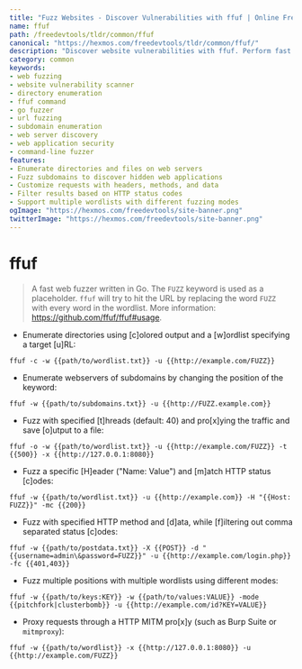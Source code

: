 ```yaml
---
title: "Fuzz Websites - Discover Vulnerabilities with ffuf | Online Free DevTools by Hexmos"
name: ffuf
path: /freedevtools/tldr/common/ffuf
canonical: "https://hexmos.com/freedevtools/tldr/common/ffuf/"
description: "Discover website vulnerabilities with ffuf. Perform fast web fuzzing and enumerate directories using command-line. Free online tool, no registration required."
category: common
keywords:
- web fuzzing
- website vulnerability scanner
- directory enumeration
- ffuf command
- go fuzzer
- url fuzzing
- subdomain enumeration
- web server discovery
- web application security
- command-line fuzzer
features:
- Enumerate directories and files on web servers
- Fuzz subdomains to discover hidden web applications
- Customize requests with headers, methods, and data
- Filter results based on HTTP status codes
- Support multiple wordlists with different fuzzing modes
ogImage: "https://hexmos.com/freedevtools/site-banner.png"
twitterImage: "https://hexmos.com/freedevtools/site-banner.png"
---
```


# ffuf

> A fast web fuzzer written in Go.
> The `FUZZ` keyword is used as a placeholder. `ffuf` will try to hit the URL by replacing the word `FUZZ` with every word in the wordlist.
> More information: <https://github.com/ffuf/ffuf#usage>.

- Enumerate directories using [c]olored output and a [w]ordlist specifying a target [u]RL:

`ffuf -c -w {{path/to/wordlist.txt}} -u {{http://example.com/FUZZ}}`

- Enumerate webservers of subdomains by changing the position of the keyword:

`ffuf -w {{path/to/subdomains.txt}} -u {{http://FUZZ.example.com}}`

- Fuzz with specified [t]hreads (default: 40) and pro[x]ying the traffic and save [o]utput to a file:

`ffuf -o -w {{path/to/wordlist.txt}} -u {{http://example.com/FUZZ}} -t {{500}} -x {{http://127.0.0.1:8080}}`

- Fuzz a specific [H]eader ("Name: Value") and [m]atch HTTP status [c]odes:

`ffuf -w {{path/to/wordlist.txt}} -u {{http://example.com}} -H "{{Host: FUZZ}}" -mc {{200}}`

- Fuzz with specified HTTP method and [d]ata, while [f]iltering out comma separated status [c]odes:

`ffuf -w {{path/to/postdata.txt}} -X {{POST}} -d "{{username=admin\&password=FUZZ}}" -u {{http://example.com/login.php}} -fc {{401,403}}`

- Fuzz multiple positions with multiple wordlists using different modes:

`ffuf -w {{path/to/keys:KEY}} -w {{path/to/values:VALUE}} -mode {{pitchfork|clusterbomb}} -u {{http://example.com/id?KEY=VALUE}}`

- Proxy requests through a HTTP MITM pro[x]y (such as Burp Suite or `mitmproxy`):

`ffuf -w {{path/to/wordlist}} -x {{http://127.0.0.1:8080}} -u {{http://example.com/FUZZ}}`
